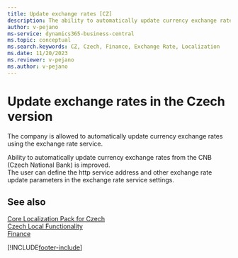 ```yaml
---
title: Update exchange rates [CZ]
description: The ability to automatically update currency exchange rates from the CNB (Czech National Bank) in the Czech version of Business Central.
author: v-pejano
ms-service: dynamics365-business-central
ms.topic: conceptual
ms.search.keywords: CZ, Czech, Finance, Exchange Rate, Localization
ms.date: 11/20/2023
ms.reviewer: v-pejano
ms.author: v-pejano
---
```


# Update exchange rates in the Czech version

The company is allowed to automatically update currency exchange rates using the exchange rate service.  

Ability to automatically update currency exchange rates from the CNB (Czech National Bank) is improved.  
The user can define the http service address and other exchange rate update parameters in the exchange rate service settings.

## See also

[Core Localization Pack for Czech](ui-extensions-core-localization-pack-cz.md)  
[Czech Local Functionality](czech-local-functionality.md)  
[Finance](../../finance.md)  


[!INCLUDE[footer-include](../../includes/footer-banner.md)]
